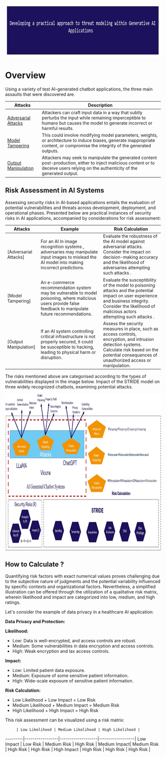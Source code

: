<p align="center">
	<a href="https://github.com/Joseph-TUI/Threat-modeling-within-Generative-AI-Systems/blob/main/README.md">
		<img align="center" alt="Threat modeling-Security Practices" src="/Pic/main.JPG" height="175">
	</a>
</p>

# Overview

Using a variety of test AI-generated chatbot applications, the three main assaults that were discovered are.	


| Attacks	| Description	|
|---	|---	|
| [Adversarial Attacks](https://ieeexplore.ieee.org/document/9256597)	| Attackers can craft input data in a way that subtly perturbs the input while remaining imperceptible to humans but causes the model to generate incorrect or harmful results.	|
| [Model Tampering](https://ieeexplore.ieee.org/document/10169568)	| This could involve modifying model parameters, weights, or architecture to induce biases, generate inappropriate content, or compromise the integrity of the generated outputs. |
| [Output Manipulation](https://ieeexplore.ieee.org/document/10352982)	| Attackers may seek to manipulate the generated content post-production, either to inject malicious content or to deceive users relying on the authenticity of the generated output.|


## Risk Assessment in AI Systems 

Assessing security risks in AI-based applications entails the evaluation of potential vulnerabilities and threats across development, deployment, and operational phases. Presented below are practical instances of security risks in AI applications, accompanied by considerations for risk assessment:


| Attacks	| Example	| Risk Calculation |
|---	|---	|---	|
| [Adversarial Attacks]	| For an AI In image recognition systems , adversaries may manipulate input images to mislead the AI model into making incorrect predictions.|Evaluate the robustness of the AI model against adversarial attacks. Consider the impact on decision-making accuracy and the likelihood of adversaries attempting such attacks .|
| [Model Tampering]	| An e-commerce recommendation system may be vulnerable to model poisoning, where malicious users provide false feedback to manipulate future recommendations.|Evaluate the susceptibility of the model to poisoning attacks and the potential impact on user experience and business integrity. Consider the likelihood of malicious actors attempting such attacks .|
| [Output Manipulation]	| If an AI system controlling critical infrastructure is not properly secured, it could be susceptible to hacking, leading to physical harm or disruption.|Assess the security measures in place, such as access controls, encryption, and intrusion detection systems. Calculate risk based on the potential consequences of unauthorized access or manipulation.|

The risks mentioned above are categorised according to the types of vulnerabilities displayed in the image below. Impact of the STRIDE model on three widely recognized chatbots, examining potential attacks.

<p align="center">
	<a href="https://github.com/Joseph-TUI/Threat-modeling-within-Generative-AI-Systems/blob/main/README.md">
		<img align="center" alt="Threat modeling-Security Practices" src="/Pic/Figure-1.JPG" height="510">
	</a>
</p>

## How to Calculate ?

Quantifying risk factors with exact numerical values proves challenging due to the subjective nature of judgments and the potential variability influenced by specific contexts and organizational factors. Nevertheless, a simplified illustration can be offered through the utilization of a qualitative risk matrix, wherein likelihood and impact are categorized into low, medium, and high ratings. 

Let's consider the example of data privacy in a healthcare AI application:

**Data Privacy and Protection:**

**Likelihood:**

* Low: Data is well-encrypted, and access controls are robust.
* Medium: Some vulnerabilities in data encryption and access controls.
* High: Weak encryption and lax access controls.

**Impact:**

* Low: Limited patient data exposure.
* Medium: Exposure of some sensitive patient information.
* High: Wide-scale exposure of sensitive patient information.

**Risk Calculation:**

* Low Likelihood + Low Impact = Low Risk
* Medium Likelihood + Medium Impact = Medium Risk
* High Likelihood + High Impact = High Risk

This risk assessment can be visualized using a risk matrix:


         | Low Likelihood | Medium Likelihood | High Likelihood |
---------|-----------------|-------------------|------------------|
Low Impact   |       Low Risk       |       Medium Risk     |        High Risk      |
Medium Impact|   Medium Risk   |       High Risk         |        High Risk      |
High Impact   |       High Risk      |       High Risk        |        High Risk      |
